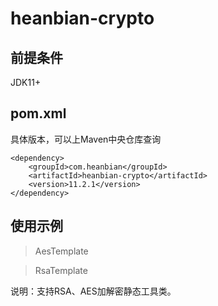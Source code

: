 # heanbian-crypto

## 前提条件

JDK11+

## pom.xml

具体版本，可以上Maven中央仓库查询

```
<dependency>
	<groupId>com.heanbian</groupId>
	<artifactId>heanbian-crypto</artifactId>
	<version>11.2.1</version>
</dependency>
```

## 使用示例


> AesTemplate

> RsaTemplate


说明：支持RSA、AES加解密静态工具类。